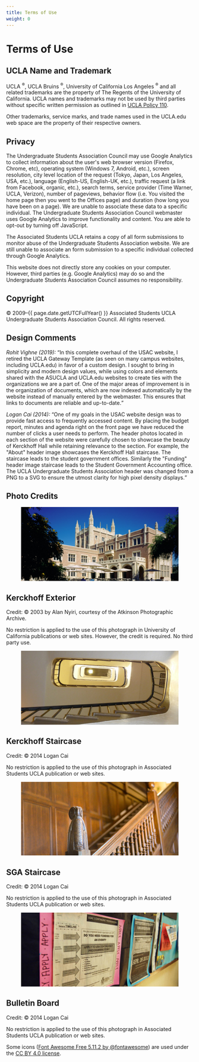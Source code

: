 ```yaml
---
title: Terms of Use
weight: 0
---
```


# Terms of Use

## UCLA Name and Trademark

UCLA <sup>&reg;</sup>, UCLA Bruins <sup>&reg;</sup>, University of California Los Angeles <sup>&reg;</sup> and all related trademarks are the property of The Regents of the University of California. UCLA names and trademarks may not be used by third parties without specific written permission as outlined in [UCLA Policy 110](http://www.adminpolicies.ucla.edu/APP/Number/110).

Other trademarks, service marks, and trade names used in the UCLA.edu web space are the property of their respective owners.

## Privacy

The Undergraduate Students Association Council may use Google Analytics to collect information about the user's web browser version (Firefox, Chrome, etc), operating system (Windows 7, Android, etc.), screen resolution, city level location of the request (Tokyo, Japan, Los Angeles, USA, etc.), language (English-US, English-UK, etc.), traffic request (a link from Facebook, organic, etc.), search terms, service provider (Time Warner, UCLA, Verizon), number of pageviews, behavior flow (i.e. You visited the home page then you went to the Offices page) and duration (how long you have been on a page). We are unable to associate these data to a specific individual. The Undergraduate Students Association Council webmaster uses Google Analytics to improve functionality and content. You are able to opt-out by turning off JavaScript.

The Associated Students UCLA retains a copy of all form submissions to monitor abuse of the Undergraduate Students Association website. We are still unable to associate an form submission to a specific individual collected through Google Analytics.

This website does not directly store any cookies on your computer. However, third parties (e.g. Google Analytics) may do so and the Undergraduate Students Association Council assumes no responsibility.

## Copyright

&copy; 2009&ndash;{{ page.date.getUTCFullYear() }} Associated Students UCLA Undergraduate Students Association Council. All rights reserved.

## Design Comments

*Rohit Vighne (<time>2019</time>):* <q>In this complete overhaul of the USAC website, I retired the UCLA Gateway Template (as seen on many campus websites, including UCLA.edu) in favor of a custom design. I sought to bring in simplicity and modern design values, while using colors and elements shared with the ASUCLA and UCLA.edu websites to create ties with the organizations we are a part of. One of the major areas of improvement is in the organization of documents, which are now indexed automatically by the website instead of manually entered by the webmaster. This ensures that links to documents are reliable and up-to-date.</q>

*Logan Cai (<time>2014</time>):* <q>One of my goals in the USAC website design was to provide fast access to frequently accessed content. By placing the budget report, minutes and agenda right on the front page we have reduced the number of clicks a user needs to perform. The header photos located in each section of the website were carefully chosen to showcase the beauty of Kerckhoff Hall while retaining relevance to the section. For example, the "About" header image showcases the Kerckhoff Hall staircase. The staircase leads to the student government offices. Similarly the "Funding" header image staircase leads to the Student Government Accounting office. The UCLA Undergraduate Students Association header was changed from a PNG to a SVG to ensure the utmost clarity for high pixel density displays.</q>

## Photo Credits

<div class="people">

<section>

<figure class="portrait">
	<img src="/img/header.jpg" alt="Homepage header">
</figure>

<main>

<h2>Kerckhoff Exterior</h2>

Credit: &copy; 2003 by Alan Nyiri, courtesy of the Atkinson Photographic Archive.

No restriction is applied to the use of this photograph in University of California publications or web sites. However, the credit is required. No third party use.

</main>

</section>

<section>

<figure class="portrait">
	<img src="/img/Uabout960x450.jpg" alt="About section heading">
</figure>

<main>

<h2>Kerckhoff Staircase</h2>

Credit: &copy; 2014 Logan Cai

No restriction is applied to the use of this photograph in Associated Students UCLA publication or web sites.

</main>

</section>

<section>

<figure class="portrait">
	<img src="/img/Ufunding960x450.jpg" alt="Funding section heading">
</figure>

<main>

<h2>SGA Staircase</h2>

Credit: &copy; 2014 Logan Cai

No restriction is applied to the use of this photograph in Associated Students UCLA publication or web sites.

</main>

</section>

<section>

<figure class="portrait">
	<img src="/img/Udocuments960x450.jpg" alt="Documents section heading">
</figure>

<main>

<h2>Bulletin Board</h2>

Credit: &copy; 2014 Logan Cai

No restriction is applied to the use of this photograph in Associated Students UCLA publication or web sites.

</main>

</section>

</div>

Some icons ([Font Awesome Free 5.11.2 by @fontawesome](https://fontawesome.com)) are used under the [CC BY 4.0 license](https://creativecommons.org/licenses/by/4.0/).
